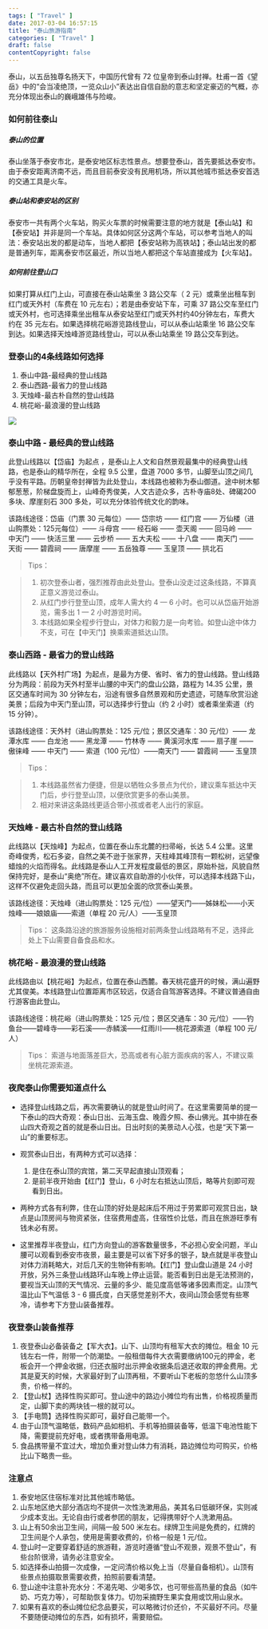 ```yaml
---
tags: [ "Travel" ]
date: 2017-03-04 16:57:15
title: "泰山旅游指南"
categories: [ "Travel" ]
draft: false
contentCopyright: false
---
```


泰山，以五岳独尊名扬天下，中国历代曾有 72 位皇帝到泰山封禅。杜甫一首《望岳》中的“会当凌绝顶，一览众山小”表达出自信自励的意志和坚定豪迈的气概，亦充分体现出泰山的巍峨雄伟与险峻。

<!--more-->

### 如何前往泰山

##### 泰山的位置

泰山坐落于泰安市北，是泰安地区标志性景点。想要登泰山，首先要抵达泰安市。由于泰安距离济南不远，而且目前泰安没有民用机场，所以其他城市抵达泰安首选的交通工具是火车。

##### 泰山站和泰安站的区别

泰安市一共有两个火车站，购买火车票的时候需要注意的地方就是【泰山站】和【泰安站】并非是同一个车站。具体如何区分这两个车站，可以参考当地人的叫法：泰安站出发的都是动车，当地人都把【泰安站称为高铁站】；泰山站出发的都是普通列车，距离泰安市区最近，所以当地人都把这个车站直接成为【火车站】。

##### 如何前往登山口

如果打算从红门上山，可直接在泰山站乘坐 3 路公交车（ 2 元）或乘坐出租车到红门或天外村（车费在 10 元左右）；若是由泰安站下车，可乘 37 路公交车至红门或天外村，也可选择乘坐出租车从泰安站至红门或天外村约40分钟左右，车费大约在 35 元左右。如果选择桃花峪游览路线登山，可以从泰山站乘坐 16 路公交车到达。如果选择天烛峰游览路线登山，可以从泰山站乘坐 19 路公交车到达。

### 登泰山的4条线路如何选择

1. 泰山中路-最经典的登山线路
2. 泰山西路-最省力的登山线路
3. 天烛峰-最古朴自然的登山线路
4. 桃花峪-最浪漫的登山线路

![](https://tc.tosone.cn/20190703180529.jpeg)

### 泰山中路 - 最经典的登山线路
此登山线路以【岱庙】为起点 ，是泰山上人文和自然景观最集中的经典登山线路，也是泰山的精华所在，全程 9.5 公里，盘道 7000 多节，山脚至山顶之间几乎没有平路。历朝皇帝封禅皆为此处登山，本线路也被称为泰山御道。途中树木郁郁葱葱，阶梯盘旋而上，山峰奇秀俊美，人文古迹众多，古朴寺庙8处、碑碣200多块、摩崖刻石 300 多处，可以充分体验传统文化的韵味。


该路线途径：岱庙（门票 30 元每位）—— 岱宗坊 —— 红门宫 —— 万仙楼（进山购票处：125元每位）—— 斗母宫 —— 经石峪 —— 壶天阁 —— 回马岭 —— 中天门 —— 快活三里 —— 云步桥 —— 五大夫松 —— 十八盘 —— 南天门 —— 天街 —— 碧霞祠 —— 唐摩崖 —— 五岳独尊 —— 玉皇顶 —— 拱北石

> Tips：

>  1. 初次登泰山者，强烈推荐由此处登山。登泰山没走过这条线路，不算真正意义游览过泰山。
>  2. 从红门步行登至山顶，成年人需大约 4 — 6 小时。也可以从岱庙开始游览，需多出 1 — 2 小时游览时间。
>  3. 本线路如果全程步行登山，对体力和毅力是一向考验。如登山途中体力不支，可在【中天门】换乘索道抵达山顶。

### 泰山西路 - 最省力的登山线路

此线路以【天外村广场】为起点，是最为方便、省时、省力的登山线路。登山线路分为两段：前段为天外村至半山腰的中天门的盘山公路，路程为 14.35 公里，景区交通车时间为 30 分钟左右，沿途有很多自然景观和历史遗迹，可随车欣赏沿途美景；后段为中天门至山顶，可以选择步行登山（约 2 小时）或者乘坐索道（约 15 分钟）。


该路线途径：天外村（进山购票处：125 元/位；景区交通车：30 元/位）—— 龙潭水库 —— 白龙池 —— 黑龙潭 —— 竹林寺 —— 黄溪河水库 —— 扇子崖 —— 傲徕峰 —— 中天门 —— 索道（100 元/位）——南天门 —— 碧霞祠 —— 玉皇顶

> Tips：

>   1. 本线路虽然省力便捷，但是以牺牲众多景点为代价，建议乘车抵达中天门后，步行登至山顶，以便欣赏更多的泰山美景。
>   2. 相对来讲这条路线更适合带小孩或者老人出行的家庭。

### 天烛峰 - 最古朴自然的登山线路

此线路以【天烛峰】为起点，位置在泰山东北麓的扫帚峪，长达 5.4 公里。这里奇峰俊秀，松石多姿，自然之美不逊于张家界，天柱峰其峰顶有一颗松树，远望像蜡烛的火焰而得名。此线路是泰山人工开发程度最低的景区，原始朴拙，风貌自然保持完好，是泰山“奥绝”所在。建议喜欢自助游的小伙伴，可以选择本线路下山，这样不仅避免走回头路，而且可以更加全面的欣赏泰山美景。


该路线途径：天烛峰（进山购票处：125 元/位）——望天门——姊妹松——小天烛峰——娘娘庙——索道（单程 20 元/人）——玉皇顶

> Tips：
> 这条路沿途的旅游服务设施相对前两条登山线路略有不足，选择此处上下山需要自备食品和水。

### 桃花峪 - 最浪漫的登山线路

此线路由以【桃花峪】为起点，位置在泰山西麓。春天桃花盛开的时候，满山遍野尤其俊美。本线路登山位置距离市区较远，仅适合自驾游客选择。不建议普通自由行游客由此登山。

该路线途径：桃花峪（进山购票处：125 元/位；景区交通车：30 元/位）——钓鱼台——碧峰寺——彩石溪——赤鳞溪——红雨川——桃花源索道（单程 100 元/人）

> Tips：
> 索道与地面落差巨大，恐高或者有心脏方面疾病的客人，不建议乘坐桃花源索道。

### 夜爬泰山你需要知道点什么

- 选择登山线路之后，再次需要确认的就是登山时间了。在这里需要简单的提一下泰山的四大奇观：泰山日出、云海玉盘、晚霞夕照、泰山佛光。其中排在泰山四大奇观之首的就是泰山日出。日出时刻的美景动人心弦，也是“天下第一山”的重要标志。

- 观赏泰山日出，有两种方式可以选择：

  1. 是住在泰山顶的宾馆，第二天早起直接山顶观看；
  2. 是前半夜开始由【红门】登山，6 小时左右抵达山顶后，略等片刻即可观看到日出。


- 两种方式各有利弊，住在山顶的好处是起床后不用过于劳累即可观赏日出，缺点是山顶房间与物资紧张，住宿费用虚高，住宿性价比低，而且在旅游旺季有钱未必有房。

- 这里推荐半夜登山，红门方向登山的游客数量很多，不必担心安全问题，半山腰可以观看到泰安市夜景，最主要是可以省下好多的银子，缺点就是半夜登山对体力消耗略大，对后几天的生物钟有影响。【红门】登山盘山道是 24 小时开放，另外三条登山线路环山车晚上停止运营。能否看到日出是无法预测的，要视当天山顶的天气情况、云量的多少、能见度高低等诸多因素而定。山顶气温比山下气温低 3 - 6 摄氏度，白天感觉差别不大，夜间山顶会感觉有些寒冷，请参考下方登山装备推荐。

### 夜登泰山装备推荐

1. 夜登泰山必备装备之【军大衣】。山下、山顶均有租军大衣的摊位。租金 10 元钱左右一件，附带一个防潮垫。一般租借每件大衣需要缴纳100元的押金，老板会开一个押金收据，归还衣服时出示押金收据条后退还收取的押金费用。尤其是夏天的时候，大家最好到了山顶再租，不要听山下老板的忽悠什么山顶多贵，价格一样的。
2. 【登山杖】选择性购买即可。登山途中的路边小摊位均有出售，价格视质量而定，山脚下卖的两块钱一根的就可以。
3. 【手电筒】选择性购买即可，最好自己能带一个。
4. 由于山顶气温略低，数码产品如相机、手机等拍摄装备等，低温下电池性能下降，需要提前充好电，或者携带备用电源。
5. 食品携带量不宜过大，增加负重对登山体力有消耗，路边摊位均可购买，价格比山下略贵一些。

### 注意点
1. 泰安地区住宿标准对比其他城市略低。
2. 山东地区绝大部分酒店均不提供一次性洗漱用品，美其名曰低碳环保，实则减少成本支出。无论自由行或者参团的朋友，记得携带好个人洗漱用品。
3. 山上有50余出卫生间，间隔一般 500 米左右。绿牌卫生间是免费的，红牌的卫生间是个人承包，使用是需要收费的，价格一般是 1 元/位。
4. 登山时一定要穿着舒适的旅游鞋，游览时遵循“登山不观景，观景不登山”，有些台阶很滑，请务必注意安全。
5. 如选择泰山拍摄一次成像，一定问清价格以免上当（尽量自备相机）。山顶有些景点拍摄取景需要收费，拍照前要看清楚。
6. 登山途中注意补充水分：不渴先喝、少喝多饮，也可带些高热量的食品（如牛奶、巧克力等），可帮助恢复体力。切勿采摘野生果实食用或饮用山泉水。
7. 如果有喜欢的泰山摊位纪念品要买，可以略微讨价还价，不买最好不问。尽量不要随便动摊位的东西，如有损坏，需要赔偿。
